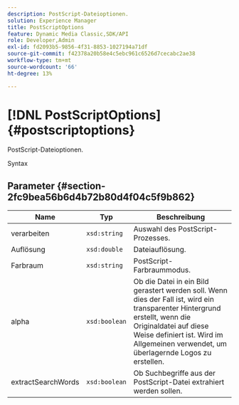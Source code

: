 ```yaml
---
description: PostScript-Dateioptionen.
solution: Experience Manager
title: PostScriptOptions
feature: Dynamic Media Classic,SDK/API
role: Developer,Admin
exl-id: fd2093b5-9856-4f31-8853-1027194a71df
source-git-commit: f42378a20b58e4c5ebc961c6526d7cecabc2ae38
workflow-type: tm+mt
source-wordcount: '66'
ht-degree: 13%

---
```


# [!DNL PostScriptOptions]{#postscriptoptions}

PostScript-Dateioptionen.

Syntax

## Parameter {#section-2fc9bea56b6d4b72b80d4f04c5f9b862}

| Name | Typ | Beschreibung |
|---|---|---|
| verarbeiten | `xsd:string` | Auswahl des PostScript-Prozesses. |
| Auflösung | `xsd:double` | Dateiauflösung. |
| Farbraum | `xsd:string` | PostScript-Farbraummodus. |
| alpha | `xsd:boolean` | Ob die Datei in ein Bild gerastert werden soll. Wenn dies der Fall ist, wird ein transparenter Hintergrund erstellt, wenn die Originaldatei auf diese Weise definiert ist. Wird im Allgemeinen verwendet, um überlagernde Logos zu erstellen. |
| extractSearchWords | `xsd:boolean` | Ob Suchbegriffe aus der PostScript-Datei extrahiert werden sollen. |
